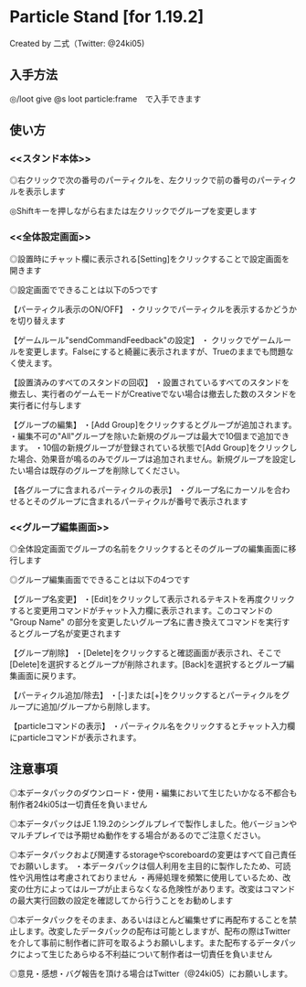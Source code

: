 # Particle Stand [for 1.19.2]  
Created by 二式（Twitter: @24ki05)


## 入手方法

◎/loot give @s loot particle:frame　で入手できます


## 使い方

### <<スタンド本体>>

◎右クリックで次の番号のパーティクルを、左クリックで前の番号のパーティクルを表示します


◎Shiftキーを押しながら右または左クリックでグループを変更します



### <<全体設定画面>>

◎設置時にチャット欄に表示される[Setting]をクリックすることで設定画面を開きます


◎設定画面でできることは以下の5つです

【パーティクル表示のON/OFF】
・クリックでパーティクルを表示するかどうかを切り替えます

【ゲームルール"sendCommandFeedback"の設定】
・ クリックでゲームルールを変更します。Falseにすると綺麗に表示されますが、Trueのままでも問題なく使えます。

【設置済みのすべてのスタンドの回収】
・設置されているすべてのスタンドを撤去し、実行者のゲームモードがCreativeでない場合は撤去した数のスタンドを実行者に付与します

【グループの編集】
・[Add Group]をクリックするとグループが追加されます。
・編集不可の"All"グループを除いた新規のグループは最大で10個まで追加できます。
・10個の新規グループが登録されている状態で[Add Group]をクリックした場合、効果音が鳴るのみでグループは追加されません。新規グループを設定したい場合は既存のグループを削除してください。

【各グループに含まれるパーティクルの表示】
・グループ名にカーソルを合わせるとそのグループに含まれるパーティクルが番号で表示されます



### <<グループ編集画面>>

◎全体設定画面でグループの名前をクリックするとそのグループの編集画面に移行します


◎グループ編集画面でできることは以下の4つです

【グループ名変更】
・[Edit]をクリックして表示されるテキストを再度クリックすると変更用コマンドがチャット入力欄に表示されます。このコマンドの "Group Name" の部分を変更したいグループ名に書き換えてコマンドを実行するとグループ名が変更されます

【グループ削除】
・[Delete]をクリックすると確認画面が表示され、そこで[Delete]を選択するとグループが削除されます。[Back]を選択するとグループ編集画面に戻ります。

【パーティクル追加/除去】
・[-]または[+]をクリックするとパーティクルをグループに追加/グループから削除します。

【particleコマンドの表示】
・パーティクル名をクリックするとチャット入力欄にparticleコマンドが表示されます。



## 注意事項

◎本データパックのダウンロード・使用・編集において生じたいかなる不都合も制作者24ki05は一切責任を負いません


◎本データパックはJE 1.19.2のシングルプレイで製作しました。他バージョンやマルチプレイでは予期せぬ動作をする場合があるのでご注意ください。


◎本データパックおよび関連するstorageやscoreboardの変更はすべて自己責任でお願いします。
・本データパックは個人利用を主目的に製作したため、可読性や汎用性は考慮されておりません
・再帰処理を頻繁に使用しているため、改変の仕方によってはループが止まらなくなる危険性があります。改変はコマンドの最大実行回数の設定を確認してから行うことをお勧めします


◎本データパックをそのまま、あるいはほとんど編集せずに再配布することを禁止します。改変したデータパックの配布は可能としますが、配布の際はTwitterを介して事前に制作者に許可を取るようお願いします。また配布するデータパックによって生じたあらゆる不利益について制作者は一切責任を負いません


◎意見・感想・バグ報告を頂ける場合はTwitter（@24ki05）にお願いします。



